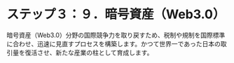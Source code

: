 # ステップ３：９．暗号資産（Web3.0）

暗号資産（Web3.0）分野の国際競争力を取り戻すため、税制や規制を国際標準に合わせ、迅速に見直すプロセスを構築します。かつて世界一であった日本の取引量を復活させ、新たな産業の柱として育成します。